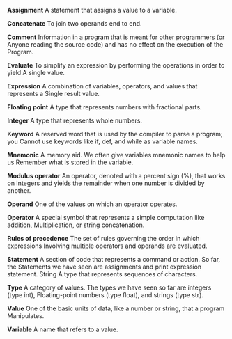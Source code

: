 **Assignment** A statement that assigns a value to a variable.

**Concatenate** To join two operands end to end.

**Comment** Information in a program that is meant for other programmers (or
Anyone reading the source code) and has no effect on the execution of the
Program.

**Evaluate** To simplify an expression by performing the operations in order to yield
A single value.

**Expression** A combination of variables, operators, and values that represents a
Single result value.

**Floating point** A type that represents numbers with fractional parts.

**Integer** A type that represents whole numbers.

**Keyword** A reserved word that is used by the compiler to parse a program; you
Cannot use keywords like if, def, and while as variable names.

**Mnemonic** A memory aid. We often give variables mnemonic names to help us
Remember what is stored in the variable.

**Modulus operator** An operator, denoted with a percent sign (%), that works on
Integers and yields the remainder when one number is divided by another.

**Operand** One of the values on which an operator operates.

**Operator** A special symbol that represents a simple computation like addition,
Multiplication, or string concatenation.

**Rules of precedence** The set of rules governing the order in which expressions
Involving multiple operators and operands are evaluated.

**Statement** A section of code that represents a command or action. So far, the
Statements we have seen are assignments and print expression statement.
String A type that represents sequences of characters.

**Type** A category of values. The types we have seen so far are integers (type int),
Floating-point numbers (type float), and strings (type str).

**Value** One of the basic units of data, like a number or string, that a program
Manipulates.

**Variable** A name that refers to a value.